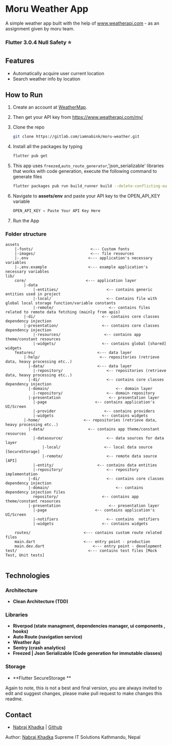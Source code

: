 # Moru Weather App

A simple weather app built with the help of www.weatherapi.com - as an assignment given by moru team.

### Flutter 3.0.4 Null Safety ⭐

## Features
- Automatically acquire user current location
- Search weather info by location

## How to Run
1. Create an account at [WeatherMap](http://www.weatherapi.com).

2. Then get your API key from https://www.weatherapi.com/my/

3. Clone the repo
   ```sh
   git clone https://gitlab.com/iamnabink/moru-weather.git
   ```
4. Install all the packages by typing
   ```sh
   flutter pub get
   ```
5. This app uses `freezed`,`auto_route_generator`,'json_serializable' libraries that works with code generation, execute the following command to generate files
   ```sh
   flutter packages pub run build_runner build --delete-conflicting-outputs
   ```

5. Navigate to **assets/env** and paste your API key to the OPEN_API_KEY variable
   ```dart
   OPEN_API_KEY = Paste Your API Key Here
   ```
6. Run the App


### Folder structure

```
assets
    |-fonts/                         <--- Custom fonts
    |-images/                        <--- file resources
    |-.env                          <--- application's necessary variables
    |-,env.example                  <--- example application's necessary variables
lib/
    core/                          <--- application layer
        |-data
            |-entities/                     <-- contains generic entities used in project
            |-local/                        <-- Contains file with global local storage function/variable constants
            |-remote/                        <-- contains files related to remote data fetching (mainly from apis)
        |-di/                             <-- contains core classes dependency injection
        |-presentation/                   <-- contains core classes dependency injection
            |-resources/                   <-- contains app theme/constant resources
            |-widgets/                    <-- contains global [shared] widgets
    features/                           <--- data layer
        |-help/                          <-- repositories (retrieve data, heavy processing etc..)
          |-data/                       <--- data layer
            |-repository/                   <-- repositories (retrieve data, heavy processing etc..)
          |-di/                             <-- contains core classes dependency injection
          |-domain/                             <-- domain layer
            |-repository/                   <-- domain repository
          |-presentation                     <-- presentation layer
            |-page                     <-- contains application's UI/Screen
            |-provider                     <-- contains providers
            |-widgets                     <-- contains widgets
        |-home/                   <-- repositories (retrieve data, heavy processing etc..)
          |-data/                   <-- contains app theme/constant resources
            |-datasource/                   <-- data sources for data layer
                |-local/                   <-- local data source [SecureStorage]
                |-remote/                   <-- remote data source [API]
            |-entity/                   <-- contains data entities
            |-repository/                   <-- repository implementation
          |-di/                             <-- contains core classes dependency injection
          |-domain/                             <-- contains dependency injection files
            repository/                   <-- contains app theme/constant resources
          |-presentation                     <-- presentation layer
            |-page                     <-- contains application's UI/Screen
            |-notifiers                     <-- contains  notifiers
            |-widgets                     <-- contains widgets

    routes/                       <--- contains custom route related files
    main.dart                     <--- entry point - production
    main.dev.dart                     <--- entry point - development
test/                               <--- contains test files [Mock Test, Unit tests]


```

## Technologies

### Architecture
- **Clean Architecture (TDD)**

### Libraries
- **Riverpod (state managment, dependencies manager, ui components , hooks)**
- **Auto Route (navigation service)**
- **Weather Api**
- **Sentry (crash analytics)**
- **Freezed | Json Serializable (Code generation for immutable classes)**


### Storage
- **Flutter SecureStorage **

Again to note, this is not a best and final version, you are always invited to edit and suggest changes, please make pull request to make changes this readme.


## Contact
- [Nabraj Khadka](https://www.linkedin.com/in/iamnabink/) | [Github](https://github.com/iamnabink)

Author:
    [Nabraj Khadka](https://www.linkedin.com/in/iamnabink/)
    Supreme IT Solutions Kathmandu, Nepal
